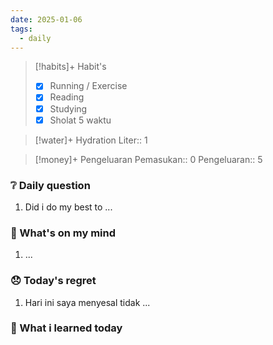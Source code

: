 ```yaml
---
date: 2025-01-06
tags:
  - daily
---
```


> [!habits]+ Habit's
> - [x] Running / Exercise
> - [x] Reading
> - [x] Studying
> - [x] Sholat 5 waktu

> [!water]+ Hydration
> Liter:: 1

> [!money]+ Pengeluaran
> Pemasukan:: 0
> Pengeluaran:: 5

### ❔ Daily question
1. Did i do my best to ...

### 🧠 What's on my mind
1. ...

### 😞 Today's regret
1. Hari ini saya menyesal tidak ...

### 📖 What i learned today